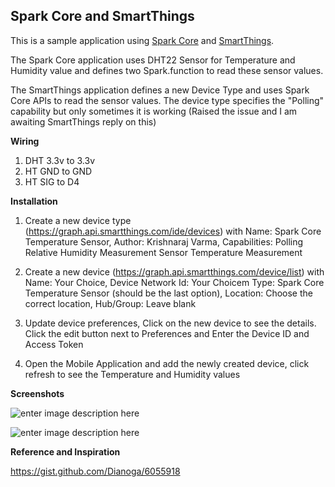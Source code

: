 Spark Core and SmartThings
--------------------------

This is a sample application using [Spark Core][1] and [SmartThings][2]. 

The Spark Core application uses DHT22 Sensor for Temperature and Humidity value and defines two Spark.function to read these sensor values.

The SmartThings application defines a new Device Type and uses Spark Core APIs to read the sensor values. The device type specifies the "Polling" capability but only sometimes it is working (Raised the issue and I am awaiting SmartThings reply on this)

**Wiring**

 1. DHT 3.3v to 3.3v 
 2. HT GND to GND 
 3. HT SIG to D4

**Installation**

1. Create a new device type (https://graph.api.smartthings.com/ide/devices) with Name: Spark Core Temperature Sensor, Author: Krishnaraj Varma, Capabilities: Polling Relative Humidity Measurement Sensor Temperature Measurement

2. Create a new device (https://graph.api.smartthings.com/device/list) with Name: 
   Your Choice, Device Network Id:
   Your Choicem Type: Spark Core Temperature Sensor (should be the last option), Location: Choose the correct location, Hub/Group: Leave blank

3. Update device preferences, Click on the new device to see the details. 
   Click the edit button next to Preferences and Enter the Device ID and Access Token

4. Open the Mobile Application and add the newly created device, click refresh to see the Temperature and Humidity values






**Screenshots**

![enter image description here][3]

![enter image description here][4]

**Reference and Inspiration**

https://gist.github.com/Dianoga/6055918

  [1]: http://www.spark.io/
  [2]: http://www.smartthings.com/
  [3]: https://raw.githubusercontent.com/krvarma/SmartThings_SparkCore_Sensor/master/mobileapp.PNG
  [4]: https://raw.githubusercontent.com/krvarma/SmartThings_SparkCore_Sensor/master/sparkcore.JPG